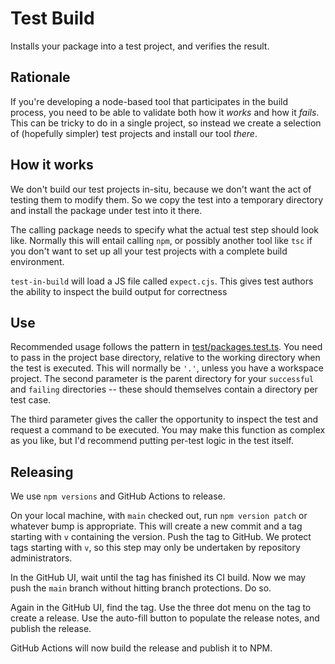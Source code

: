 # Test Build

Installs your package into a test project, and verifies the result.

## Rationale

If you're developing a node-based tool that participates in the build process,
you need to be able to validate both how it _works_ and how it _fails_.
This can be tricky to do in a single project, so instead we create a selection
of (hopefully simpler) test projects and install our tool _there_.

## How it works

We don't build our test projects in-situ, because we don't want the act of
testing them to modify them. So we copy the test into a temporary directory and
install the package under test into it there.

The calling package needs to specify what the actual test step should look like.
Normally this will entail calling `npm`, or possibly another tool like `tsc` if
you don't want to set up all your test projects with a complete build
environment.

`test-in-build` will load a JS file called `expect.cjs`. This gives test
authors the ability to inspect the build output for correctness

## Use

Recommended usage follows the pattern in
[test/packages.test.ts](test/packages.test.ts).
You need to pass in the project base directory, relative to the working
directory when the test is executed. This will normally be `'.'`, unless you
have a workspace project. The second parameter is the parent directory for
your `successful` and `failing` directories -- these should themselves contain
a directory per test case.

The third parameter gives the caller the opportunity to inspect the test and
request a command to be executed. You may make this function as complex as you
like, but I'd recommend putting per-test logic in the test itself.

## Releasing

We use `npm versions` and GitHub Actions to release.

On your local machine, with `main` checked out,
run `npm version patch` or whatever bump is appropriate.
This will create a new commit and a tag starting with `v` containing the
version.
Push the tag to GitHub.
We protect tags starting with `v`, so this step may only be undertaken by
repository administrators.

In the GitHub UI, wait until the tag has finished its CI build.
Now we may push the `main` branch without hitting branch protections.
Do so.

Again in the GitHub UI, find the tag.
Use the three dot menu on the tag to create a release.
Use the auto-fill button to populate the release notes, and publish the release.

GitHub Actions will now build the release and publish it to NPM.
